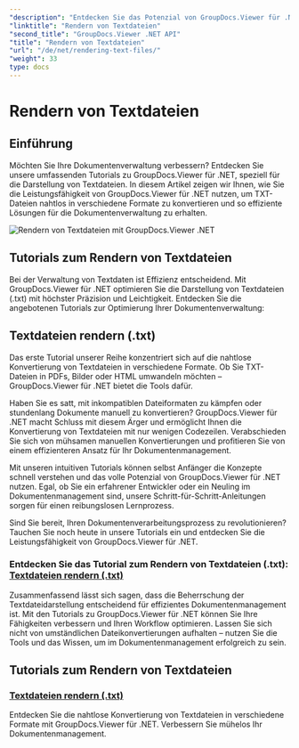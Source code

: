 ```yaml
---
"description": "Entdecken Sie das Potenzial von GroupDocs.Viewer für .NET mit Tutorials zum Rendern von Textdateien. Konvertieren Sie TXT-Dateien in verschiedene Formate für ein optimiertes Dokumentenmanagement."
"linktitle": "Rendern von Textdateien"
"second_title": "GroupDocs.Viewer .NET API"
"title": "Rendern von Textdateien"
"url": "/de/net/rendering-text-files/"
"weight": 33
type: docs
---
```

# Rendern von Textdateien

## Einführung

Möchten Sie Ihre Dokumentenverwaltung verbessern? Entdecken Sie unsere umfassenden Tutorials zu GroupDocs.Viewer für .NET, speziell für die Darstellung von Textdateien. In diesem Artikel zeigen wir Ihnen, wie Sie die Leistungsfähigkeit von GroupDocs.Viewer für .NET nutzen, um TXT-Dateien nahtlos in verschiedene Formate zu konvertieren und so effiziente Lösungen für die Dokumentenverwaltung zu erhalten.

![Rendern von Textdateien mit GroupDocs.Viewer .NET](/viewer/rendering-text-files/image.png)

## Tutorials zum Rendern von Textdateien

Bei der Verwaltung von Textdaten ist Effizienz entscheidend. Mit GroupDocs.Viewer für .NET optimieren Sie die Darstellung von Textdateien (.txt) mit höchster Präzision und Leichtigkeit. Entdecken Sie die angebotenen Tutorials zur Optimierung Ihrer Dokumentenverwaltung:

## Textdateien rendern (.txt)

Das erste Tutorial unserer Reihe konzentriert sich auf die nahtlose Konvertierung von Textdateien in verschiedene Formate. Ob Sie TXT-Dateien in PDFs, Bilder oder HTML umwandeln möchten – GroupDocs.Viewer für .NET bietet die Tools dafür. 

Haben Sie es satt, mit inkompatiblen Dateiformaten zu kämpfen oder stundenlang Dokumente manuell zu konvertieren? GroupDocs.Viewer für .NET macht Schluss mit diesem Ärger und ermöglicht Ihnen die Konvertierung von Textdateien mit nur wenigen Codezeilen. Verabschieden Sie sich von mühsamen manuellen Konvertierungen und profitieren Sie von einem effizienteren Ansatz für Ihr Dokumentenmanagement.

Mit unseren intuitiven Tutorials können selbst Anfänger die Konzepte schnell verstehen und das volle Potenzial von GroupDocs.Viewer für .NET nutzen. Egal, ob Sie ein erfahrener Entwickler oder ein Neuling im Dokumentenmanagement sind, unsere Schritt-für-Schritt-Anleitungen sorgen für einen reibungslosen Lernprozess.

Sind Sie bereit, Ihren Dokumentenverarbeitungsprozess zu revolutionieren? Tauchen Sie noch heute in unsere Tutorials ein und entdecken Sie die Leistungsfähigkeit von GroupDocs.Viewer für .NET.

### Entdecken Sie das Tutorial zum Rendern von Textdateien (.txt): [Textdateien rendern (.txt)](./render-txt/)

Zusammenfassend lässt sich sagen, dass die Beherrschung der Textdateidarstellung entscheidend für effizientes Dokumentenmanagement ist. Mit den Tutorials zu GroupDocs.Viewer für .NET können Sie Ihre Fähigkeiten verbessern und Ihren Workflow optimieren. Lassen Sie sich nicht von umständlichen Dateikonvertierungen aufhalten – nutzen Sie die Tools und das Wissen, um im Dokumentenmanagement erfolgreich zu sein.
## Tutorials zum Rendern von Textdateien
### [Textdateien rendern (.txt)](./render-txt/)
Entdecken Sie die nahtlose Konvertierung von Textdateien in verschiedene Formate mit GroupDocs.Viewer für .NET. Verbessern Sie mühelos Ihr Dokumentenmanagement.